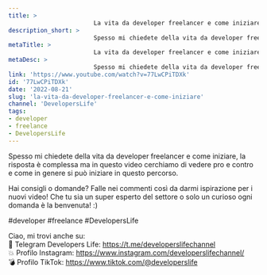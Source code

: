 ```yaml
---
title: > 
                        La vita da developer freelancer e come iniziare!
description_short: > 
                        Spesso mi chiedete della vita da developer freelancer e come iniziare, la risposta è complessa ma in questo video cerchiamo di ...
metaTitle: > 
                        La vita da developer freelancer e come iniziare!
metaDesc: > 
                        Spesso mi chiedete della vita da developer freelancer e come iniziare, la risposta è complessa ma in questo video cerchiamo di ...
link: 'https://www.youtube.com/watch?v=77LwCPiTDXk'
id: '77LwCPiTDXk'
date: '2022-08-21'
slug: 'la-vita-da-developer-freelancer-e-come-iniziare'
channel: 'DevelopersLife'
tags: 
- developer
- freelance
- DevelopersLife
---
```

Spesso mi chiedete della vita da developer freelancer e come iniziare, la risposta è complessa ma in questo video cerchiamo di vedere pro e contro e come in genere si può iniziare in questo percorso.  
  
Hai consigli o domande? Falle nei commenti così da darmi ispirazione per i nuovi video! Che tu sia un super esperto del settore o solo un curioso ogni domanda è la benvenuta! :)  
  
#developer #freelance #DevelopersLife   
  
Ciao, mi trovi anche su:  
🧨 Telegram Developers Life: https://t.me/developerslifechannel  
💥 Profilo Instagram: https://www.instagram.com/developerslifechannel/  
💣 Profilo TikTok: https://www.tiktok.com/@developerslife